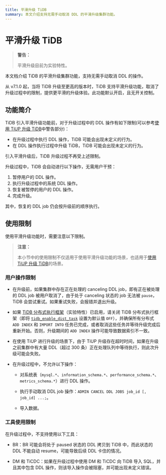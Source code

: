 ```yaml
---
title: 平滑升级 TiDB
summary: 本文介绍支持无需手动取消 DDL 的平滑升级集群功能。
---
```


# 平滑升级 TiDB

> **警告：**
>
> 平滑升级目前为实验特性。

本文档介绍 TiDB 的平滑升级集群功能，支持无需手动取消 DDL 的操作。

从 v7.1.0 起，当将 TiDB 升级至更高的版本时，TiDB 支持平滑升级功能，取消了升级过程中的限制，提供更平滑的升级体验。此功能默认开启，且无开关控制。

## 功能简介

TiDB 引入平滑升级功能前，对于升级过程中的 DDL 操作有如下限制(可以参考[使用 TiUP 升级 TiDB](/upgrade-tidb-using-tiup.md#使用-tiup-升级-tidb)中警告部分)：

- 在升级过程中执行 DDL 操作，TiDB 可能会出现未定义的行为。
- 在 DDL 操作执行过程中升级 TiDB，TiDB 可能会出现未定义的行为。

引入平滑升级后，TiDB 升级过程不再受上述限制。

升级过程中，TiDB 会自动进行以下操作，无需用户干预：

1. 暂停用户的 DDL 操作。
2. 执行升级过程中的系统 DDL 操作。
3. 恢复被暂停的用户的 DDL 操作。
4. 完成升级。

其中，恢复的 DDL job 仍会按升级前的顺序执行。

## 使用限制

使用平滑升级功能时，需要注意以下限制。

> **注意：**
>
> 本小节中的使用限制不仅适用于使用平滑升级功能的场景，也适用于[使用 TiUP 升级 TiDB](/upgrade-tidb-using-tiup.md#使用-tiup-升级-tidb)的场景。

### 用户操作限制

* 在升级前，如果集群中存在正在处理的 canceling DDL job，即有正在被处理的 DDL job 被用户取消了，由于处于 canceling 状态的 job 无法被 `pause`，TiDB 会尝试重试。如果重试失败，会报错并退出升级。

* 如果 [TiDB 分布式执行框架](/tidb-distributed-execution-framework.md)（实验特性）已启用，请关闭 TiDB 分布式执行框架（即将 [`tidb_enable_dist_task`](/system-variables.md#tidb_enable_dist_task-从-v710-版本开始引入) 设置为默认值 `OFF`），并确保所有分布式 `ADD INDEX` 和 `IMPORT INTO` 任务已完成，或者取消这些任务并等待升级完成后重新开始。否则，升级期间的 `ADD INDEX` 操作可能导致数据索引不一致。

* 在使用 TiUP 进行升级的场景下，由于 TiUP 升级存在超时时间，如果在升级之前集群中有大量 DDL（超过 300 条）正在处理队列中等待执行，则此次升级可能会失败。

* 在升级过程中，不允许以下操作：

    * 对系统表（`mysql.*`、`information_schema.*`、`performance_schema.*`、`metrics_schema.*`）进行 DDL 操作。

    * 执行手动取消 DDL job 操作：`ADMIN CANCEL DDL JOBS job_id [, job_id] ...;`。

    * 导入数据。

### 工具使用限制

在升级过程中，不支持使用以下工具：

* BR：BR 可能会将处于 paused 状态的 DDL 拷贝到 TiDB 中，而此状态的 DDL 不能自动 resume，可能导致后续 DDL 卡住的情况。

* DM 和 TiCDC：如果在升级过程中使用 DM 和 TiCDC 向 TiDB 导入 SQL，并且其中包含 DDL 操作，则该导入操作会被阻塞，并可能出现未定义错误。
